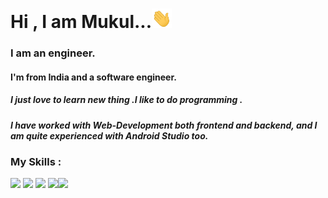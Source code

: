 # Hi , I am Mukul...<img src="https://raw.githubusercontent.com/ABSphreak/ABSphreak/master/gifs/Hi.gif" width="32px">

### I am an engineer. 
#### I'm from India and a software engineer.

##### I just love to learn new thing .I like to do programming . 
##### I have worked with Web-Development both frontend and backend, and I am quite experienced with Android Studio too.

### My Skills :
<img src="https://img.shields.io/badge/C%2B%2B-00599C?style=for-the-badge&logo=c%2B%2B&logoColor=white" />  <img src="https://img.shields.io/badge/Python-14354C?style=for-the-badge&logo=python&logoColor=white" />  <img src="https://img.shields.io/badge/HTML5-E34F26?style=for-the-badge&logo=html5&logoColor=white" />  <img src="https://img.shields.io/badge/CSS3-1572B6?style=for-the-badge&logo=css3&logoColor=white" /><img src="https://img.shields.io/badge/Java-14354C?style=for-the-badge&logo=python&logoColor=white" />
